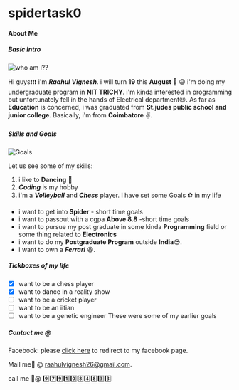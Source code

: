 # spidertask0
#### About Me
##### Basic Intro

![who am i??](https://us.123rf.com/450wm/flybird163/flybird1631411/flybird163141100183/36318074-who-am-i-text-write-on-paper.jpg?ver=6)
 
 Hi guys:exclamation::exclamation::exclamation: i'm _**Raahul Vignesh**_. i will turn **19** this **August** :birthday: :smiley:
 i'm doing my undergraduate program in **NIT TRICHY**. i'm kinda interested in programming but unfortunately fell in the hands of Electrical department:laughing:.
 As far as **Education** is concerned, i was graduated from **St.judes public school and junior college**. Basically, i'm from **Coimbatore** :v:.
 ##### Skills and Goals
 ![Goals](http://www.allthingsclipart.com/images_01c/goals.04.jpg)
 
 Let us see some of my skills:
 1. i like to  **Dancing** :dancer:
 2. **_Coding_** is my hobby
 3. i'm a _**Volleyball**_ and _**Chess**_ player.
I have set some Goals :soccer: in my life
 * i want to get into **Spider** - short time goals
 * i want to passout with a cgpa **Above 8.8** -short time goals
 * i want to pursue my post graduate in some kinda **Programming** field or some thing related to **Electronics**
 * i want to do my **Postgraduate Program** outside **India**:sunglasses:.
 * i want to own a _**Ferrari**_ :laughing:.
##### Tickboxes of my life
 - [x] want to be a chess player
 - [x] want to dance in a reality show
 - [ ] want to be a cricket player
 - [ ] want to be an iitian
 - [ ] want to be a genetic engineer
These were some of my earlier goals
 
##### Contact me @

 Facebook: please [click here](https://www.facebook.com/raahul.vignesh) to redirect to my facebook page.
 
 Mail me:e-mail: @ <raahulvignesh26@gmail.com>.
 
 call me :calling:@ :nine::seven::nine::one::zero::eight::four::eight::three::three:

